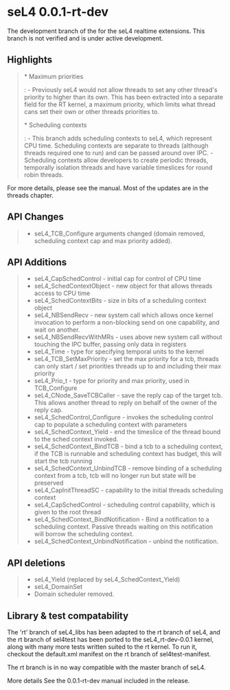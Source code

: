 # seL4 0.0.1-rt-dev


The development branch of the for the seL4 realtime extensions. This
branch is not verified and is under active development.

## Highlights


> \* Maximum priorities
>
> :   -   Previously seL4 would not allow threads to set any other
>         thread's priority to higher than its own. This has been
>         extracted into a separate field for the RT kernel, a maximum
>         priority, which limits what thread cans set their own or other
>         threads priorities to.
>
> \* Scheduling contexts
>
> :   -   This branch adds scheduling contexts to seL4, which represent
>         CPU time. Scheduling contexts are separate to threads
>         (although threads required one to run) and can be passed
>         around over IPC.
>     -   Scheduling contexts allow developers to create periodic
>         threads, temporally isolation threads and have variable
>         timeslices for round robin threads.
>
For more details, please see the manual. Most of the updates are in the
threads chapter.

## API Changes


> -   seL4\_TCB\_Configure arguments changed (domain removed, scheduling
>     context cap and max priority added).

## API Additions


> -   seL4\_CapSchedControl - initial cap for control of CPU time
> -   seL4\_SchedContextObject - new object for that allows threads
>     access to CPU time
> -   seL4\_SchedContextBits - size in bits of a scheduling context
>     object
> -   seL4\_NBSendRecv - new system call which allows once kernel
>     invocation to perform a non-blocking send on one capability, and
>     wait on another.
> -   seL4\_NBSendRecvWithMRs - uses above new system call without
>     touching the IPC buffer, passing only data in registers
> -   seL4\_Time - type for specifying temporal units to the kernel
> -   seL4\_TCB\_SetMaxPriority - set the max priority for a tcb,
>     threads can only start / set priorities threads up to and
>     including their max priority
> -   seL4\_Prio\_t - type for priority and max priority, used in
>     TCB\_Configure
> -   seL4\_CNode\_SaveTCBCaller - save the reply cap of the target tcb.
>     This allows another thread to reply on behalf of the owner of the
>     reply cap.
> -   seL4\_SchedControl\_Configure - invokes the scheduling control cap
>     to populate a scheduling context with parameters
> -   seL4\_SchedContext\_Yield - end the timeslice of the thread bound
>     to the sched context invoked.
> -   seL4\_SchedContext\_BindTCB - bind a tcb to a scheduling context,
>     if the TCB is runnable and scheduling context has budget, this
>     will start the tcb running
> -   seL4\_SchedContext\_UnbindTCB - remove binding of a scheduling
>     context from a tcb, tcb will no longer run but state will be
>     preserved
> -   seL4\_CapInitThreadSC - capability to the initial threads
>     scheduling context
> -   seL4\_CapSchedControl - scheduling control capability, which is
>     given to the root thread
> -   seL4\_SchedContext\_BindNotification - Bind a notification to a
>     scheduling context. Passive threads waiting on this notification
>     will borrow the scheduling context.
> -   seL4\_SchedContext\_UnbindNotification - unbind the notification.

## API deletions


> -   seL4\_Yield (replaced by seL4\_SchedContext\_Yield)
> -   seL4\_DomainSet
> -   Domain scheduler removed.

## Library & test compatability


The 'rt' branch of seL4\_libs has been adapted to the rt branch of seL4,
and the rt branch of sel4test has been ported to the seL4\_rt-dev-0.0.1
kernel, along with many more tests written suited to the rt kernel. To
run it, checkout the default.xml manifest on the rt branch of
sel4test-manifest.

The rt branch is in no way compatible with the master branch of seL4.

More details See the 0.0.1-rt-dev manual included in the release.
